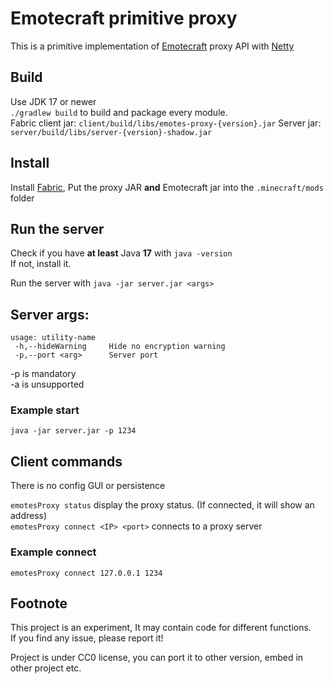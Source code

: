 # Emotecraft primitive proxy


This is a primitive implementation of [Emotecraft](https://github.com/KosmX/emotes) proxy API with [Netty](https://netty.io/)  


## Build
Use JDK 17 or newer  
`./gradlew build` to build and package every module.  
Fabric client jar: `client/build/libs/emotes-proxy-{version}.jar`
Server jar: `server/build/libs/server-{version}-shadow.jar`

## Install
Install [Fabric](https://fabricmc.net/),
Put the proxy JAR **and** Emotecraft jar into the `.minecraft/mods` folder


## Run the server

Check if you have __at least__ Java **17** with `java -version`  
If not, install it.

Run the server with `java -jar server.jar <args>`

## Server args:
```shell
usage: utility-name
 -h,--hideWarning     Hide no encryption warning
 -p,--port <arg>      Server port
```
-p is mandatory  
-a is unsupported  

### Example start

```shell
java -jar server.jar -p 1234
```

## Client commands
There is no config GUI or persistence  

`emotesProxy status` display the proxy status. (If connected, it will show an address)  
`emotesProxy connect <IP> <port>` connects to a proxy server
### Example connect
`emotesProxy connect 127.0.0.1 1234`

## Footnote

This project is an experiment, It may contain code for different functions.  
If you find any issue, please report it!  

Project is under CC0 license, you can port it to other version, embed in other project etc.

